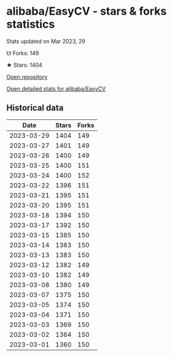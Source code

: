 # alibaba/EasyCV - stars & forks statistics

Stats updated on Mar 2023, 29

☋ Forks: 149

★ Stars: 1404

[Open repository](https://github.com/alibaba/EasyCV)

[Open detailed stats for alibaba/EasyCV](https://reviewgithub.com/rep/alibaba/EasyCV)

## Historical data
| Date | Stars | Forks |
|------|-------|-------|
| 2023-03-29 | 1404 | 149 | 
| 2023-03-27 | 1401 | 149 | 
| 2023-03-26 | 1400 | 149 | 
| 2023-03-25 | 1400 | 151 | 
| 2023-03-24 | 1400 | 152 | 
| 2023-03-22 | 1396 | 151 | 
| 2023-03-21 | 1395 | 151 | 
| 2023-03-20 | 1395 | 151 | 
| 2023-03-18 | 1394 | 150 | 
| 2023-03-17 | 1392 | 150 | 
| 2023-03-15 | 1385 | 150 | 
| 2023-03-14 | 1383 | 150 | 
| 2023-03-13 | 1383 | 150 | 
| 2023-03-12 | 1382 | 149 | 
| 2023-03-10 | 1382 | 149 | 
| 2023-03-08 | 1380 | 149 | 
| 2023-03-07 | 1375 | 150 | 
| 2023-03-05 | 1374 | 150 | 
| 2023-03-04 | 1371 | 150 | 
| 2023-03-03 | 1369 | 150 | 
| 2023-03-02 | 1364 | 150 | 
| 2023-03-01 | 1360 | 150 | 

